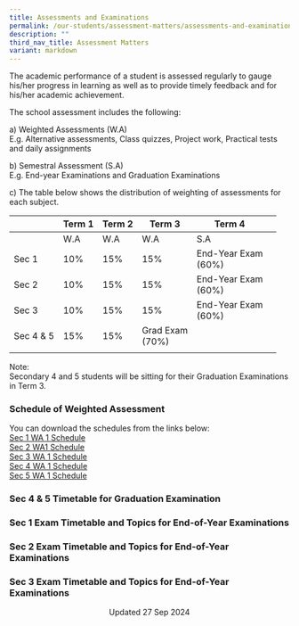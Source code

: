 ```yaml
---
title: Assessments and Examinations
permalink: /our-students/assessment-matters/assessments-and-examinations/
description: ""
third_nav_title: Assessment Matters
variant: markdown
---
```

The academic performance of a student is assessed regularly to gauge his/her progress in learning as well as to provide timely feedback and for his/her academic achievement.

The school assessment includes the following:

a) Weighted Assessments (W.A) <br>
E.g. Alternative assessments, Class quizzes, Project work, Practical tests and daily assignments

b) Semestral Assessment (S.A) <br>
E.g. End-year Examinations and Graduation Examinations

c) The table below shows the distribution of weighting of assessments for each subject.

| | Term 1 | Term 2 |Term 3  | Term 4 |  | 
|---|---|---|---|---|---|
| | W.A | W.A |  W.A | S.A |
| Sec 1 | 10% | 15% | 15% | End-Year Exam<br>(60%) |
| Sec 2 | 10% | 15% | 15% | End-Year Exam<br>(60%) |
| Sec 3 | 10% | 15% | 15% | End-Year Exam<br>(60%) |
|Sec 4 &amp; 5|15%|15%|Grad Exam<br>(70%)|
| | | | | | 

Note:&nbsp;<br>
Secondary 4 and 5 students will be sitting for their Graduation Examinations in Term 3. &nbsp;&nbsp;

### Schedule of Weighted Assessment

You can download the schedules from the links below:  
[Sec 1 WA 1 Schedule](/files/WA1_Sec_1.pdf)   
[Sec 2 WA1 Schedule](/files/WA1_Sec_2.pdf)  
[Sec 3 WA 1 Schedule](/files/WA1_Sec_3.pdf)   
[Sec 4 WA 1 Schedule](/files/WA1_Sec_4.pdf)  
[Sec 5 WA 1 Schedule](/files/WA1_Sec_5.pdf)

### Sec 4 &amp; 5 Timetable for Graduation Examination



### Sec 1 Exam Timetable and Topics for End-of-Year Examinations

  
### Sec 2 Exam Timetable and Topics for End-of-Year Examinations


### Sec 3 Exam Timetable and Topics for End-of-Year Examinations



<center> Updated 27 Sep 2024 </center>
